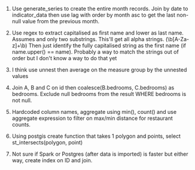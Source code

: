 1. Use generate_series to create the entire month records. Join by date to indicator_data then use lag with order by month asc to get the last non-null value from the previous month.

2. Use regex to extract capitalised as first name and lower as last name. Assumes <FIRSTNAME Lastname> and only two substrings.
This'll get all alpha strings. (\b[A-Za-z]+\b) 
Then just identify the fully capitalised string as the first name (if name.upper() == name). Probably a way to match the strings out of order but I don't know a way to do that yet

3. I think use unnest then average on the measure group by the unnested values

4. Join A, B and C on id then coalesce(B.bedrooms, C.bedrooms) as bedrooms. Exclude null bedrooms from the result WHERE bedrooms is not null.

5. Hardcoded column names, aggregate using min(), count() and use aggregate expression to filter on max/min distance for restaurant counts. 

6. Using postgis create function that takes 1 polygon and points, select st_intersects(polygon, point)

7. Not sure if Spark or Postgres (after data is imported) is faster but either way, create index on ID and join.
